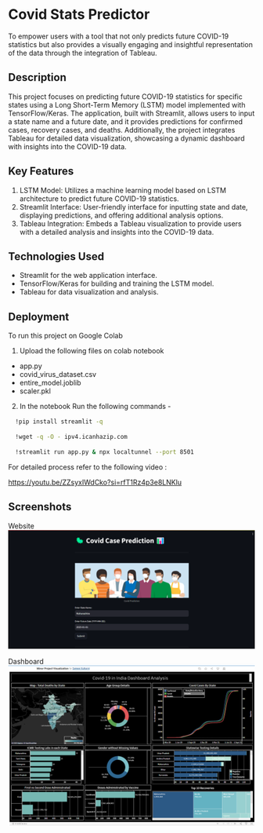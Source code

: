 
# Covid Stats Predictor 



To empower users with a tool that not only predicts future COVID-19 statistics but also provides a visually engaging and insightful representation of the data through the integration of Tableau.



## Description


This project focuses on predicting future COVID-19 statistics for specific states using a Long Short-Term Memory (LSTM) model implemented with TensorFlow/Keras. The application, built with Streamlit, allows users to input a state name and a future date, and it provides predictions for confirmed cases, recovery cases, and deaths. Additionally, the project integrates Tableau for detailed data visualization, showcasing a dynamic dashboard with insights into the COVID-19 data.
## Key Features

1. LSTM Model: Utilizes a machine learning model based on LSTM architecture to predict future COVID-19 statistics.
2. Streamlit Interface: User-friendly interface for inputting state and date, displaying predictions, and offering additional analysis options.
3. Tableau Integration: Embeds a Tableau visualization to provide users with a detailed analysis and insights into the COVID-19 data.
## Technologies Used

* Streamlit for the web application interface.
* TensorFlow/Keras for building and training the LSTM model.
* Tableau for data visualization and analysis.
## Deployment

To run this project on Google Colab 

 1. Upload the following files on colab notebook 
 *  app.py
 * covid_virus_dataset.csv 
 * entire_model.joblib
 * scaler.pkl

 2. In the notebook Run the following commands - 

 

```bash
  !pip install streamlit -q 
```

```bash
  !wget -q -O - ipv4.icanhazip.com
```

```bash 
  !streamlit run app.py & npx localtunnel --port 8501
```


For detailed process refer to the following video : 

https://youtu.be/ZZsyxIWdCko?si=rfT1Rz4p3e8LNKlu


## Screenshots 


Website 
![App Screenshot](ScreenShots/WebPage1.png)


Dashboard 
![App Screenshot](ScreenShots/DashBoard.png)
